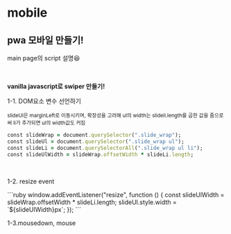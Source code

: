 # mobile

<h2>pwa 모바일 만들기!</h2>
  
  <p>main page의 script 설명😆</p>
  <br />
  
  <strong>vanilla javascript로 swiper 만들기!</strong>
  
  
  <p>1-1. DOM요소 변수 선언하기</p>
  <small> slideUl은 marginLeft로 이동시키며, 
  확장성을 고려해 ul의 width는 slideli.length를 곱한 값을 줌으로써 li가 추가되면 ul의 width값도 커짐 
  </small>
    
```ruby
const slideWrap = document.querySelector(".slide_wrap"); 
const slideUl = document.querySelector(".slide_wrap ul"); 
const slideLi = document.querySelectorAll(".slide_wrap ul li");
const slideUlWidth = slideWrap.offsetWidth * slideLi.length;
```

 <br />
 <p>1-2. resize event</p>
 ```ruby
 window.addEventListener("resize", function () {
  const slideUlWidth = slideWrap.offsetWidth * slideLi.length;
  slideUl.style.width = `${slideUlWidth}px`;
});
 ```
 <br />
 <p>1-3.mousedown, mouse</p>
 
  
 
